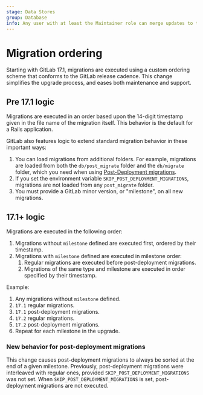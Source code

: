 ```yaml
---
stage: Data Stores
group: Database
info: Any user with at least the Maintainer role can merge updates to this content. For details, see https://docs.gitlab.com/ee/development/development_processes.html#development-guidelines-review.
---
```


# Migration ordering

Starting with GitLab 17.1, migrations are executed using
a custom ordering scheme that conforms to the GitLab release cadence. This change
simplifies the upgrade process, and eases both maintenance and support.

## Pre 17.1 logic

Migrations are executed in an order based upon the 14-digit timestamp
given in the file name of the migration itself. This behavior is the default for a Rails application.

GitLab also features logic to extend standard migration behavior in these important ways:

1. You can load migrations from additional folders. For example, migrations are
   loaded from both the `db/post_migrate` folder and the `db/migrate` folder, which
   you need when using [Post-Deployment migrations](post_deployment_migrations.md).
1. If you set the environment variable `SKIP_POST_DEPLOYMENT_MIGRATIONS`, migrations
   are not loaded from any `post_migrate` folder.
1. You must provide a GitLab minor version, or "milestone", on all new migrations.

## 17.1+ logic

Migrations are executed in the following order:

1. Migrations without `milestone` defined are executed first, ordered by their timestamp.
1. Migrations with `milestone` defined are executed in milestone order:
    1. Regular migrations are executed before post-deployment migrations.
    1. Migrations of the same type and milestone are executed in order specified by their timestamp.

Example:

1. Any migrations without `milestone` defined.
1. `17.1` regular migrations.
1. `17.1` post-deployment migrations.
1. `17.2` regular migrations.
1. `17.2` post-deployment migrations.
1. Repeat for each milestone in the upgrade.

### New behavior for post-deployment migrations

This change causes post-deployment migrations to always be sorted at the end
of a given milestone. Previously, post-deployment migrations were
interleaved with regular ones, provided `SKIP_POST_DEPLOYMENT_MIGRATIONS` was not set.
When `SKIP_POST_DEPLOYMENT_MIGRATIONS` is set, post-deployment migrations are not executed.
